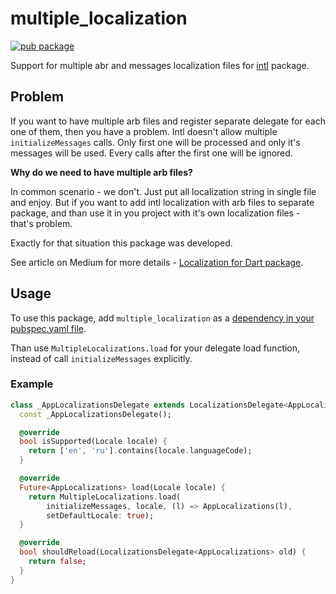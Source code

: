 # multiple_localization

[![pub package](https://img.shields.io/pub/v/multiple_localization)](https://pub.dartlang.org/packages/multiple_localization)

Support for multiple abr and messages localization files for [intl](https://pub.dev/packages/intl) package.

## Problem

If you want to have multiple arb files and register separate delegate for each one of them,
then you have a problem. Intl doesn't allow multiple `initializeMessages` calls. Only
first one will be processed and only it's messages will be used. Every calls after the first one
will be ignored.

**Why do we need to have multiple arb files?**

In common scenario - we don't. Just put all localization string in single file and enjoy.
But if you want to add intl localization with arb files to separate package, and than use
it in you project with it's own localization files - that's problem.

Exactly for that situation this package was developed.

See article on Medium for more details - [Localization for Dart package](https://medium.com/@greymag/localization-for-dart-package-8ca2f56ea971).

## Usage

To use this package, add `multiple_localization` as a [dependency in your pubspec.yaml file](https://flutter.dev/platform-plugins/).

Than use `MultipleLocalizations.load` for your delegate load function, instead of call `initializeMessages` explicitly.

### Example

```dart
class _AppLocalizationsDelegate extends LocalizationsDelegate<AppLocalizations> {
  const _AppLocalizationsDelegate();

  @override
  bool isSupported(Locale locale) {
    return ['en', 'ru'].contains(locale.languageCode);
  }

  @override
  Future<AppLocalizations> load(Locale locale) {
    return MultipleLocalizations.load(
        initializeMessages, locale, (l) => AppLocalizations(l),
        setDefaultLocale: true);
  }

  @override
  bool shouldReload(LocalizationsDelegate<AppLocalizations> old) {
    return false;
  }
}
```